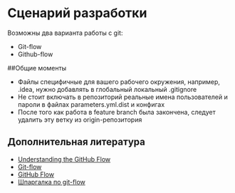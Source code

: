 # Сценарий разработки

Возможны два варианта работы с git:
* Git-flow
* Github-flow

##Общие моменты

* Файлы специфичные для вашего рабочего окружения, например, .idea, нужно добавлять в глобальный локальный .gitignore
* Не стоит включать в репозиторий реальные имена пользователей и пароли в файлах parameters.yml.dist и конфигах
* После того как работа в feature branch была закончена, следует удалить эту ветку из origin-репозитория

## Дополнительная литература

* [Understanding the GitHub Flow](https://guides.github.com/introduction/flow/)
* [Git-flow](http://nvie.com/posts/a-successful-git-branching-model/)
* [GitHub Flow](https://habrahabr.ru/post/189046/)
* [Шпаргалка по git-flow](http://danielkummer.github.io/git-flow-cheatsheet/index.ru_RU.html)
